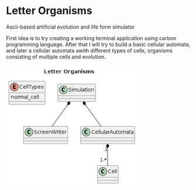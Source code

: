 # Letter Organisms
Ascii-based artificial evolution and life form simulator

First idea is to try creating a working terminal application using carbon programming language.
After that I will try to build a basic cellular automata,
and later a cellular automata awith different types of cells, organisms consisting of multiple cells and evolution.

![Class diagram for the program](letter-organisms.png "Class diagram")
